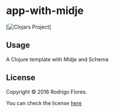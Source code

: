 # app-with-midje

[![Clojars Project](https://img.shields.io/clojars/v/app-with-midje/lein-template.svg)]

## Usage

A Clojure template with Midje and Schema

## License

Copyright © 2016 Rodrigo Flores.

You can check the license [here](LICENSE)
